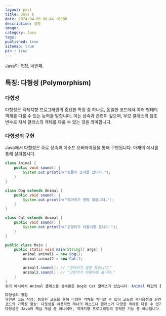 ```yaml
---
layout: post
title: Java 6
date: 2024-04-08 08:44 +0900
description: 설명
image:
category: Java
tags:
published: true
sitemap: true
pin : true
---
```

Java의 특징, 네번째.

## 특징: 다형성 (Polymorphism)

### 다형성
다형성은 객체지향 프로그래밍의 중요한 특징 중 하나로, 동일한 코드에서 여러 형태의 객체를 다룰 수 있는 능력을 말합니다. 이는 상속과 관련이 깊으며, 부모 클래스의 참조 변수로 자식 클래스의 객체를 다룰 수 있는 것을 의미합니다.

### 다형성의 구현
Java에서 다형성은 주로 상속과 메소드 오버라이딩을 통해 구현됩니다. 아래의 예시를 통해 살펴봅시다.

```java
class Animal {
    public void sound() {
        System.out.println("동물이 소리를 냅니다.");
    }
}

class Dog extends Animal {
    public void sound() {
        System.out.println("강아지가 멍멍 짖습니다.");
    }
}

class Cat extends Animal {
    public void sound() {
        System.out.println("고양이가 야옹야옹 웁니다.");
    }
}

public class Main {
    public static void main(String[] args) {
        Animal animal1 = new Dog();
        Animal animal2 = new Cat();

        animal1.sound(); // "강아지가 멍멍 짖습니다."
        animal2.sound(); // "고양이가 야옹야옹 웁니다."
    }
}
위의 예시에서 Animal 클래스를 상속받은 Dog와 Cat 클래스가 있습니다. Animal 타입의 참조 변수로 Dog와 Cat 객체를 생성하고, sound() 메소드를 호출하면 각각의 클래스에 오버라이딩된 메소드가 호출됩니다. 이것이 다형성의 예시입니다.

다형성의 장점
유연한 코드 작성: 동일한 코드를 통해 다양한 객체를 처리할 수 있어 코드의 재사용성과 유연성을 높일 수 있습니다.
코드의 가독성 향상: 다형성을 이용하면 하나의 메소드나 클래스가 다양한 객체를 다룰 수 있기 때문에 코드가 간결해지고 가독성이 향상됩니다.
다형성은 Java의 핵심 개념 중 하나이며, 객체지향 프로그래밍의 강력한 기능 중 하나입니다.